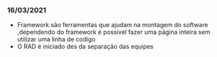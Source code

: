 ### 16/03/2021

- Framework são ferramentas que ajudam na montagem do software ,dependendo do framework é possivel fazer uma página inteira sem utilizar uma linha de codigo
- O RAD é iniciado des da separação das equipes
